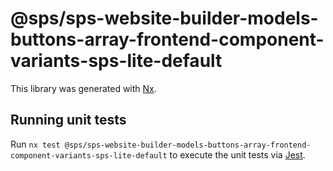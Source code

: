 # @sps/sps-website-builder-models-buttons-array-frontend-component-variants-sps-lite-default

This library was generated with [Nx](https://nx.dev).

## Running unit tests

Run `nx test @sps/sps-website-builder-models-buttons-array-frontend-component-variants-sps-lite-default` to execute the unit tests via [Jest](https://jestjs.io).
